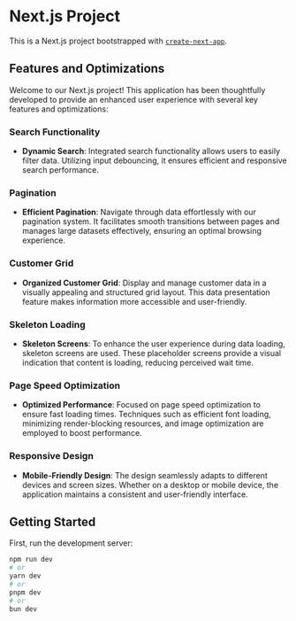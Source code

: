# Next.js Project

This is a Next.js project bootstrapped with [`create-next-app`](https://github.com/vercel/next.js/tree/canary/packages/create-next-app).

## Features and Optimizations

Welcome to our Next.js project! This application has been thoughtfully developed to provide an enhanced user experience with several key features and optimizations:

### **Search Functionality**

- **Dynamic Search**: Integrated search functionality allows users to easily filter data. Utilizing input debouncing, it ensures efficient and responsive search performance.

### **Pagination**

- **Efficient Pagination**: Navigate through data effortlessly with our pagination system. It facilitates smooth transitions between pages and manages large datasets effectively, ensuring an optimal browsing experience.

### **Customer Grid**

- **Organized Customer Grid**: Display and manage customer data in a visually appealing and structured grid layout. This data presentation feature makes information more accessible and user-friendly.

### **Skeleton Loading**

- **Skeleton Screens**: To enhance the user experience during data loading, skeleton screens are used. These placeholder screens provide a visual indication that content is loading, reducing perceived wait time.

### **Page Speed Optimization**

- **Optimized Performance**: Focused on page speed optimization to ensure fast loading times. Techniques such as efficient font loading, minimizing render-blocking resources, and image optimization are employed to boost performance.

### **Responsive Design**

- **Mobile-Friendly Design**: The design seamlessly adapts to different devices and screen sizes. Whether on a desktop or mobile device, the application maintains a consistent and user-friendly interface.

## Getting Started

First, run the development server:

```bash
npm run dev
# or
yarn dev
# or
pnpm dev
# or
bun dev
